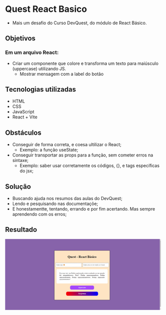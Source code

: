 # Quest React Basico
- Mais um desafio do Curso DevQuest, do módulo de React Básico.

## Objetivos
### Em um arquivo React:
- Criar um componente que colore e transforma um texto para maiúsculo (uppercase) utilizando JS.
  - Mostrar mensagem com a label do botão

## Tecnologias utilizadas
- HTML
- CSS
- JavaScript
- React + Vite
  
## Obstáculos
- Conseguir de forma correta, e coesa ultilizar o React;
  - Exemplo: a função useState;
- Conseguir transportar as props para a função, sem cometer erros na sintaxe;
  - Exemplo: saber usar corretamente os códigos, {}, e tags específicas do jsx;

## Solução
- Buscando ajuda nos resumos das aulas do DevQuest;
- Lendo e pesquisando nas documentaçõe;
- E honestamentte, tentando, errando e por fim acertando. Mas sempre aprendendo com os erros;

## Resultado
<img src='src/img/quest-react-basico.gif'>
